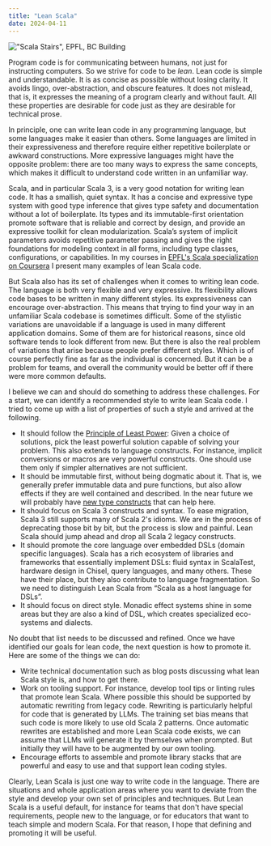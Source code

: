 ```yaml
---
title: "Lean Scala"
date: 2024-04-11
---
```


!["Scala Stairs", EPFL, BC Building](https://github.com/odersky/odersky.github.io/scala-stairs.png)

Program code is for communicating between humans, not just for instructing computers. So we strive for code to be _lean_. Lean code is simple and understandable. It is as concise as possible without losing clarity. It avoids lingo, over-abstraction, and obscure features. It does not mislead, that is, it expresses the meaning of a program clearly and without fault. All these properties are desirable for code just as they are desirable for technical prose.

In principle, one can write lean code in any programming language, but some languages make it easier than others. Some languages are limited in their expressiveness and therefore require either repetitive boilerplate or awkward constructions. More expressive languages might have the opposite problem: there are too many ways to express the same concepts, which makes it difficult to understand code written in an unfamiliar way.

Scala, and in particular Scala 3, is a very good notation for writing lean code. It has a smallish, quiet syntax. It has a concise and expressive type system with good type inference that gives type safety and documentation without a lot of boilerplate. Its types and its immutable-first orientation promote software that is reliable and correct by design, and provide an expressive toolkit for clean modularization. Scala’s system of implicit parameters avoids repetitive parameter passing and gives the right foundations for modeling context in all forms, including type classes, configurations, or capabilities. In my courses in [EPFL's Scala specialization on Coursera](https://www.coursera.org/specializations/scala) I present many examples of lean Scala code.

But Scala also has its set of challenges when it comes to writing lean code. The language is both very flexible and very expressive. Its flexibility allows code bases to be written in many different styles. Its expressiveness can encourage over-abstraction. This means that trying to find your way in an unfamiliar Scala codebase is sometimes difficult. Some of the stylistic variations are unavoidable if a language is used in many different application domains. Some of them are for historical reasons, since old software tends to look different from new. But there is also the real problem of variations that arise because people prefer different styles. Which is of course perfectly fine as far as the individual is concerned. But it can be a problem for teams, and overall the community would be better off if there were more common defaults.

I believe we can and should do something to address these challenges. For a start, we can identify a recommended style to write lean Scala code. I tried to come up with a list of properties of such a style and arrived at the following.


-  It should follow the [Principle of Least Power](https://www.lihaoyi.com/post/StrategicScalaStylePrincipleofLeastPower.html): Given a choice of solutions, pick the least powerful solution capable of solving your problem. This also extends to language constructs. For instance, implicit conversions or macros are very powerful constructs. One should use them only if simpler alternatives are not sufficient.
 - It should be immutable first, without being dogmatic about it. That is, we generally prefer immutable data and pure functions, but also allow effects if they are well contained and described. In the near future we will probably have [new type constructs](https://dl.acm.org/doi/pdf/10.1145/3618003) that can help here.
 - It should focus on Scala 3 constructs and syntax. To ease migration, Scala 3 still supports many of Scala 2's idioms. We are in the process of deprecating those bit by bit, but the process is slow and painful. Lean Scala should jump ahead and drop all Scala 2 legacy constructs.
 - It should promote the core language over embedded DSLs (domain specific languages). Scala has a rich ecosystem of libraries and frameworks that essentially implement DSLs: fluid syntax in ScalaTest, hardware design in Chisel, query languages, and many others. These have their place, but they also contribute to language fragmentation. So we need to distinguish Lean Scala from “Scala as a host language for DSLs”.
 - It should focus on direct style. Monadic effect systems shine in some areas but they are also a kind of DSL, which creates specialized eco-systems and dialects.

No doubt that list needs to be discussed and refined. Once we have identified our goals for lean code, the next question is how to promote it. Here are some of the things we can do:



 - Write technical documentation such as blog posts discussing what lean Scala style is, and how to get there.
 - Work on tooling support. For instance, develop tool tips or linting rules that promote lean Scala. Where possible this should be supported by automatic rewriting from legacy code. Rewriting is particularly helpful for code that is generated by LLMs. The training set bias means that such code is more likely to use old Scala 2 patterns. Once automatic rewrites are established and more Lean Scala code exists, we can assume that LLMs will generate it by themselves when prompted. But initially they will have to be augmented by our own tooling.
 - Encourage efforts to assemble and promote  library stacks that are powerful and easy to use and that support lean coding styles.

Clearly, Lean Scala is just one way to write code in the language. There are situations and whole application areas where you want to deviate from the style and develop your own set of principles and techniques. But Lean Scala is a useful default, for instance for teams that don't have special requirements, people new to the language, or for educators that want to teach simple and modern Scala. For that reason, I hope that defining and promoting it will be useful.
